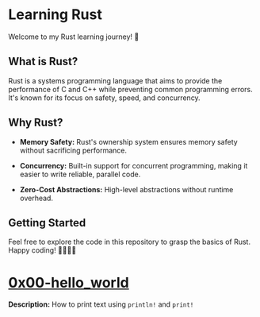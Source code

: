# Learning Rust

Welcome to my Rust learning journey! 🚀

## What is Rust?

Rust is a systems programming language that aims to provide the performance of C and C++ while preventing common programming errors. It's known for its focus on safety, speed, and concurrency.

## Why Rust?

- **Memory Safety:** Rust's ownership system ensures memory safety without sacrificing performance.

- **Concurrency:** Built-in support for concurrent programming, making it easier to write reliable, parallel code.

- **Zero-Cost Abstractions:** High-level abstractions without runtime overhead.

## Getting Started

Feel free to explore the code in this repository to grasp the basics of Rust. Happy coding! 👩‍💻👨‍💻

# [0x00-hello_world](./0x00-hello_world/README.md)
**Description:** How to print text using `println!` and `print!`